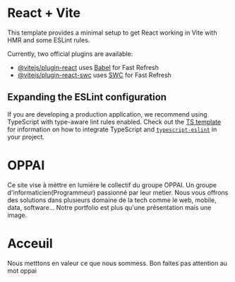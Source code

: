 # React + Vite

This template provides a minimal setup to get React working in Vite with HMR and some ESLint rules.

Currently, two official plugins are available:

- [@vitejs/plugin-react](https://github.com/vitejs/vite-plugin-react/blob/main/packages/plugin-react) uses [Babel](https://babeljs.io/) for Fast Refresh
- [@vitejs/plugin-react-swc](https://github.com/vitejs/vite-plugin-react/blob/main/packages/plugin-react-swc) uses [SWC](https://swc.rs/) for Fast Refresh

## Expanding the ESLint configuration

If you are developing a production application, we recommend using TypeScript with type-aware lint rules enabled. Check out the [TS template](https://github.com/vitejs/vite/tree/main/packages/create-vite/template-react-ts) for information on how to integrate TypeScript and [`typescript-eslint`](https://typescript-eslint.io) in your project.

# OPPAI

Ce site vise à mèttre en lumière le collectif du groupe OPPAI. Un groupe d'informaticien(Programmeur) passionné par leur metier.
Nous vous offrons des solutions dans plusieurs domaine de la tech comme le web, mobile, data, software... Notre portfolio est plus qu'une présentation mais une image.

# Acceuil

Nous metttons en valeur ce que nous sommess. Bon faites pas attention au mot oppai

